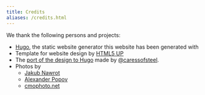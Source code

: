 ```yaml
---
title: Credits
aliases: /credits.html
---
```


We thank the following persons and projects:

* [Hugo](https://gohugo.io/), the static website generator this website has been generated with
* Template for website design by [HTML5 UP](https://html5up.net/)
* The [port of the design to Hugo](https://github.com/caressofsteel/hugo-story) made by [@caressofsteel](https://github.com/caressofsteel).
* Photos by
  * [Jakub Nawrot](https://unsplash.com/jacob_lens)
  * [Alexander Popov](https://unsplash.com/5tep5)
  * [cmophoto.net](https://unsplash.com/cmophoto)
